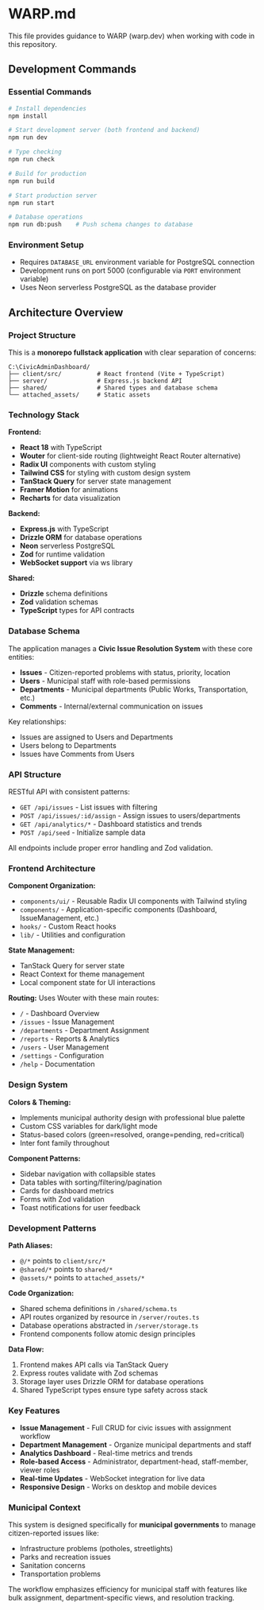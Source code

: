 # WARP.md

This file provides guidance to WARP (warp.dev) when working with code in this repository.

## Development Commands

### Essential Commands
```bash
# Install dependencies
npm install

# Start development server (both frontend and backend)
npm run dev

# Type checking
npm run check

# Build for production
npm run build

# Start production server
npm run start

# Database operations
npm run db:push    # Push schema changes to database
```

### Environment Setup
- Requires `DATABASE_URL` environment variable for PostgreSQL connection
- Development runs on port 5000 (configurable via `PORT` environment variable)
- Uses Neon serverless PostgreSQL as the database provider

## Architecture Overview

### Project Structure
This is a **monorepo fullstack application** with clear separation of concerns:

```
C:\CivicAdminDashboard/
├── client/src/          # React frontend (Vite + TypeScript)
├── server/              # Express.js backend API
├── shared/              # Shared types and database schema
└── attached_assets/     # Static assets
```

### Technology Stack

**Frontend:**
- **React 18** with TypeScript
- **Wouter** for client-side routing (lightweight React Router alternative)
- **Radix UI** components with custom styling
- **Tailwind CSS** for styling with custom design system
- **TanStack Query** for server state management
- **Framer Motion** for animations
- **Recharts** for data visualization

**Backend:**
- **Express.js** with TypeScript
- **Drizzle ORM** for database operations
- **Neon** serverless PostgreSQL
- **Zod** for runtime validation
- **WebSocket support** via ws library

**Shared:**
- **Drizzle** schema definitions
- **Zod** validation schemas
- **TypeScript** types for API contracts

### Database Schema
The application manages a **Civic Issue Resolution System** with these core entities:
- **Issues** - Citizen-reported problems with status, priority, location
- **Users** - Municipal staff with role-based permissions
- **Departments** - Municipal departments (Public Works, Transportation, etc.)
- **Comments** - Internal/external communication on issues

Key relationships:
- Issues are assigned to Users and Departments
- Users belong to Departments
- Issues have Comments from Users

### API Structure
RESTful API with consistent patterns:
- `GET /api/issues` - List issues with filtering
- `POST /api/issues/:id/assign` - Assign issues to users/departments
- `GET /api/analytics/*` - Dashboard statistics and trends
- `POST /api/seed` - Initialize sample data

All endpoints include proper error handling and Zod validation.

### Frontend Architecture

**Component Organization:**
- `components/ui/` - Reusable Radix UI components with Tailwind styling
- `components/` - Application-specific components (Dashboard, IssueManagement, etc.)
- `hooks/` - Custom React hooks
- `lib/` - Utilities and configuration

**State Management:**
- TanStack Query for server state
- React Context for theme management
- Local component state for UI interactions

**Routing:**
Uses Wouter with these main routes:
- `/` - Dashboard Overview
- `/issues` - Issue Management
- `/departments` - Department Assignment
- `/reports` - Reports & Analytics
- `/users` - User Management
- `/settings` - Configuration
- `/help` - Documentation

### Design System

**Colors & Theming:**
- Implements municipal authority design with professional blue palette
- Custom CSS variables for dark/light mode
- Status-based colors (green=resolved, orange=pending, red=critical)
- Inter font family throughout

**Component Patterns:**
- Sidebar navigation with collapsible states
- Data tables with sorting/filtering/pagination
- Cards for dashboard metrics
- Forms with Zod validation
- Toast notifications for user feedback

### Development Patterns

**Path Aliases:**
- `@/*` points to `client/src/*`
- `@shared/*` points to `shared/*`
- `@assets/*` points to `attached_assets/*`

**Code Organization:**
- Shared schema definitions in `/shared/schema.ts`
- API routes organized by resource in `/server/routes.ts`
- Database operations abstracted in `/server/storage.ts`
- Frontend components follow atomic design principles

**Data Flow:**
1. Frontend makes API calls via TanStack Query
2. Express routes validate with Zod schemas
3. Storage layer uses Drizzle ORM for database operations
4. Shared TypeScript types ensure type safety across stack

### Key Features
- **Issue Management** - Full CRUD for civic issues with assignment workflow
- **Department Management** - Organize municipal departments and staff
- **Analytics Dashboard** - Real-time metrics and trends
- **Role-based Access** - Administrator, department-head, staff-member, viewer roles
- **Real-time Updates** - WebSocket integration for live data
- **Responsive Design** - Works on desktop and mobile devices

### Municipal Context
This system is designed specifically for **municipal governments** to manage citizen-reported issues like:
- Infrastructure problems (potholes, streetlights)
- Parks and recreation issues
- Sanitation concerns
- Transportation problems

The workflow emphasizes efficiency for municipal staff with features like bulk assignment, department-specific views, and resolution tracking.